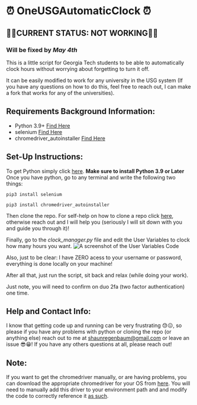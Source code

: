 # ⏰ OneUSGAutomaticClock ⏰
## 🚧🚧CURRENT STATUS: NOT WORKING🚧🚧
### Will be fixed by *May 4th*
This is a little script for Georgia Tech students to be able to automatically clock hours without worrying about forgetting to turn it off.

It can be easily modified to work for any university in the USG system 
(If you have any questions on how to do this, feel free to reach out, I can make a fork that works for any of the universities). 

## Requirements Background Information:
- Python 3.9+ [Find Here](https://www.python.org)
- selenium [Find Here](https://www.selenium.dev/documentation/en/)
- chromedriver_autoinstaller [Find Here](https://pypi.org/project/chromedriver-autoinstaller/)

## Set-Up Instructions: 
To get Python simply click [here](https://www.python.org/downloads/).
**Make sure to install Python 3.9 or Later**
Once you have python, go to any terminal and write the following two things:

`pip3 install selenium`

`pip3 install chromedriver_autoinstaller`

Then clone the repo. For self-help on how to clone a repo click [here](https://www.howtogeek.com/451360/how-to-clone-a-github-repository/), otherwise reach out and I will help you (seriously I will sit down with you and guide you through it)!

Finally, go to the *clock_manager.py* file and edit the User Variables to clock how many hours you want. 
![A screenshot of the User Variables Code](https://github.com/Shaun-Regenbaum/OneUSGAutomaticClock/blob/master/Pictures/User%20Variables.PNG)

Also, just to be clear: I have ZERO acess to your username or password, everything is done locally on your machine!

After all that, just run the script, sit back and relax (while doing your work).

Just note, you will need to confirm on duo 2fa (two factor authentication) one time.

## Help and Contact Info:
I know that getting code up and running can be very frustrating 😓😖, so please if you have any problems with python or cloning the repo (or anything else) reach out to me at shaunregenbaum@gmail.com or leave an issue 😎😁!
If you have any others questions at all, please reach out!

## Note: 
If you want to get the chromedriver manually, or are having problems, you can download the appropriate chromedriver for your OS from [here](https://sites.google.com/a/chromium.org/chromedriver/home). You will need to manually add this driver to your environment path and and modify the code to correctly reference it [as such](https://chromedriver.chromium.org/getting-started).

